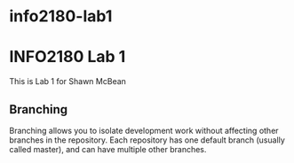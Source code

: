 # info2180-lab1

# INFO2180 Lab 1

This is Lab 1 for Shawn McBean

## Branching

Branching allows you to isolate development work without affecting other branches in the repository. Each repository has one default branch (usually called master), and can have multiple other branches.